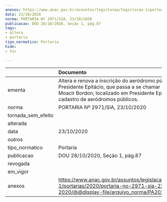 ```yaml
---
anexos: https://www.anac.gov.br/assuntos/legislacao/legislacao-1/portarias/2020/portaria-no-2971-sia-23-10-2020/@@display-file/arquivo_norma/PA2020-2971.pdf
data: 23/10/2020
norma: PORTARIA Nº 2971/SIA, 23/10/2020
publicacao: DOU 28/10/2020, Seção 1, pág.87
tags:
- altera
- portaria
tipo_normatico: Portaria
hide: 
- toc 
 
---
```


|                    | Documento                                                                                                                                                                                    |
|:-------------------|:---------------------------------------------------------------------------------------------------------------------------------------------------------------------------------------------|
| ementa             | Altera e renova a inscrição do aeródromo público Presidente Epitácio, que passa a se chamar Geraldo Moacir Bordon, localizado em Presidente Epitácio/SP, do cadastro de aeródromos públicos. |
| norma              | PORTARIA Nº 2971/SIA, 23/10/2020                                                                                                                                                             |
| tornada_sem_efeito |                                                                                                                                                                                              |
| alterada           |                                                                                                                                                                                              |
| data               | 23/10/2020                                                                                                                                                                                   |
| outros             |                                                                                                                                                                                              |
| tipo_normatico     | Portaria                                                                                                                                                                                     |
| publicacao         | DOU 28/10/2020, Seção 1, pág.87                                                                                                                                                              |
| revogada           |                                                                                                                                                                                              |
| em_vigor           |                                                                                                                                                                                              |
| anexos             | https://www.anac.gov.br/assuntos/legislacao/legislacao-1/portarias/2020/portaria-no-2971-sia-23-10-2020/@@display-file/arquivo_norma/PA2020-2971.pdf                                         |